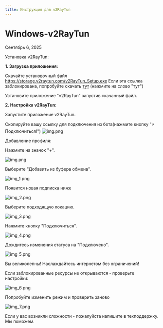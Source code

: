 ```yaml
---
title: Инструкция для v2RayTun
---
```

# **Windows-v2RayTun**

Сентябрь 6, 2025

Установка v2RayTun:

**1. Загрузка приложения:**

Скачайте установочный файл https://storage.v2raytun.com/v2RayTun_Setup.exe
Если эта ссылка заблокирована, попробуйте скачать [тут]([url](https://mega.nz/file/lip1jbRY#oX1nK2RmKJ6jtvACNzx8ennc_XIrgQG6UcKRIl6zRr4)) (нажмите на слово "тут")

Установите приложение "v2RayTun" запустив скачанный файл.

**2. Настройка v2RayTun:**

Запустите приложение v2RayTun.

Скопируйте вашу ссылку для подключения из бота(нажмите кнопку "⚡️ Подключиться!")
![img.png](link.png)

Добавление профиля:

Нажмите на значок "+".

![img.png](img.png)


Выберите "Добавить из буфера обмена".

![img_1.png](img_1.png)


Появится новая подписка ниже

![img_2.png](img_2.png)


Выберите подходящую локацию.

![img_3.png](img_3.png)


Нажмите кнопку "Подключиться".

![img_4.png](img_4.png)


Дождитесь изменения статуса на "Подключено".

![img_5.png](img_5.png)

Вы великолепны! Наслаждайтесь интернетом без ограничений!

Если заблокированные ресурсы не открываются - проверьте настройки:

![img_6.png](img_6.jpg)

Попробуйте изменить режим и проверить заново

![img_7.png](img_7.jpg)

Если у вас возникли сложности - пожалуйста напишите в техподдержку. Мы поможем. 
